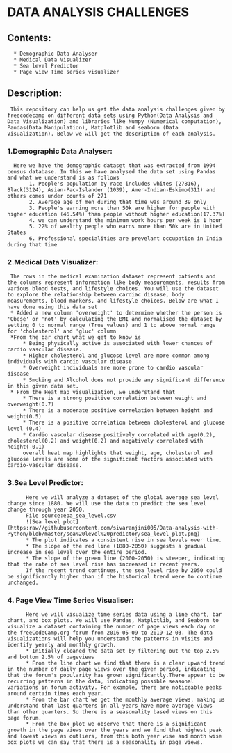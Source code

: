 # **DATA ANALYSIS CHALLENGES**
## Contents:
      * Demographic Data Analyser
      * Medical Data Visualizer
      * Sea level Predictor
      * Page view Time series visualizer
## Description:
     This repository can help us get the data analysis challenges given by freecodecamp on different data sets using Python(Data Analysis and Data Visualization) and libraries like Numpy (Numerical computation), Pandas(Data Manipulation), Matplotlib and seaborn (Data Visualization). Below we will get the description of each analysis.
 ### 1.Demographic Data Analyser:
      Here we have the demographic dataset that was extracted from 1994 census database. In this we have analysed the data set using Pandas and what we understand is as follows
           1. People's population by race includes whites (27816), Black(3124), Asian-Pac-Islander (1039), Amer-Indian-Eskimo(311) and others comes under counts of 271
           2. Average age of men during that time was around 39 only
           3. People's earning more than 50k are higher for people with higher education (46.54%) than people without higher education(17.37%)
           4. we can understand the minimum work hours per week is 1 hour
           5. 22% of wealthy people who earns more than 50k are in United States
           6. Professional specialities are prevelant occupation in India during that time
           
### 2.Medical Data Visualizer:
     The rows in the medical examination dataset represent patients and the columns represent information like body measurements, results from various blood tests, and lifestyle choices. You will use the dataset to explore the relationship between cardiac disease, body measurements, blood markers, and lifestyle choices. Below are what I have done using this data set
     * Added a new column 'overweight' to determine whether the person is 'Obese' or 'not' by calculating the BMI and normalised the dataset by setting 0 to normal range (True values) and 1 to above normal range for 'cholesterol' and 'gluc' column
     *From the bar chart what we get to know is 
         * Being physically active is associated with lower chances of cardio vascular disease.
         * Higher cholesterol and glucose level are more common among individuals with cardio vascular disease.
         * Overweight individuals are more prone to cardio vascular disease
         * Smoking and Alcohol does not provide any significant difference in this given data set.
     * From the Heat map visualization, we understand that
         * There is a strong positive correlation between weight and overweight(0.7)
         * There is a moderate positive correlation between height and weight(0.5)
         * There is a positive correlation between cholesterol and glucose level (0.4)
         * Cardio vascular disease positively correlated with age(0.2), cholesterol(0.2) and weight(0.2) and negatively correlated with height(-0.1)
         overall heat map highlights that weight, age, cholesterol and glucose levels are some of the significant factors associated with cardio-vascular disease.
### 3.Sea Level Predictor:
          Here we will analyze a dataset of the global average sea level change since 1880. We will use the data to predict the sea level change through year 2050.
          File source:epa_sea_level.csv
          ![Sea level plot](https:raw//githubusercontent.com/sivaranjini005/Data-analysis-with-Python/blob/master/sea%20level%20predictor/sea_level_plot.png)
          * The plot indicates a consistent rise in sea levels over time.
          * The slope of the red line (1880-2050) suggests a gradual increase in sea level over the entire period.
          * The slope of the green line (2000-2050) is steeper, indicating that the rate of sea level rise has increased in recent years.
          If the recent trend continues, the sea level rise by 2050 could be significantly higher than if the historical trend were to continue unchanged.
### 4. Page View Time Series Visualiser:
          Here we will visualize time series data using a line chart, bar chart, and box plots. We will use Pandas, Matplotlib, and Seaborn to visualize a dataset containing the number of page views each day on the freeCodeCamp.org forum from 2016-05-09 to 2019-12-03. The data visualizations will help you understand the patterns in visits and identify yearly and monthly growth.
          * Initially cleaned the data set by filtering out the top 2.5% and bottom 2.5% of pageviews 
          * From the line chart we find that there is a clear upward trend in the number of daily page views over the given period, indicating that the forum's popularity has grown significantly.There appear to be recurring patterns in the data, indicating possible seasonal variations in forum activity. For example, there are noticeable peaks around certain times each year.
          * From the bar chart we get the monthly average views, making us understand that last quarters in all years have more average views than other quarters. So there is a seasonality based views on this page forum.
          * From the box plot we observe that there is a significant growth in the page views over the years and we find that highest peak and lowest views as outliers, from this both year wise and month wise box plots we can say that there is a seasonality in page views.
      
           
           
      
        
        
     
